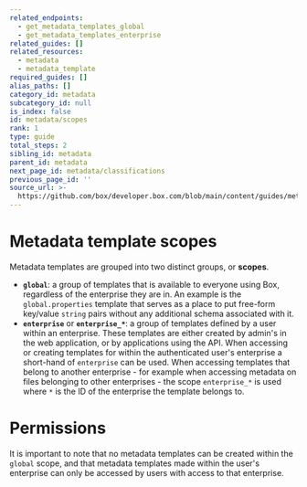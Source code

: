 ```yaml
---
related_endpoints:
  - get_metadata_templates_global
  - get_metadata_templates_enterprise
related_guides: []
related_resources:
  - metadata
  - metadata_template
required_guides: []
alias_paths: []
category_id: metadata
subcategory_id: null
is_index: false
id: metadata/scopes
rank: 1
type: guide
total_steps: 2
sibling_id: metadata
parent_id: metadata
next_page_id: metadata/classifications
previous_page_id: ''
source_url: >-
  https://github.com/box/developer.box.com/blob/main/content/guides/metadata/1-scopes.md
---
```

# Metadata template scopes

Metadata templates are grouped into two distinct groups, or **scopes**.

* **`global`**: a group of templates that is available to everyone using Box,
  regardless of the enterprise they are in. An example is the
  `global.properties` template that serves as a place to put free-form key/value
  `string` pairs without any additional schema associated with it.
* **`enterprise`** or **`enterprise_*`**: a group of templates defined by a user
  within an enterprise. These templates are either created by admin's in the web
  application, or by applications using the API. When accessing or creating
  templates for within the authenticated user's enterprise a short-hand of
  `enterprise` can be used. When accessing templates that belong to another
  enterprise - for example when accessing metadata on files belonging to other
  enterprises - the scope `enterprise_*` is used where `*` is the ID of the
  enterprise the template belongs to.

<Message warning>

# Permissions

It is important to note that no metadata templates can be created within the
`global` scope, and that metadata templates made within the user's enterprise
can only be accessed by users with access to that enterprise.

</Message>